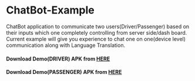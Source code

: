 # ChatBot-Example
ChatBot application to communicate two users(Driver/Passenger) based on their inputs which one completely controlling from server side/dash board. Current example will give you experience to chat one on one(device level) communication along with Language Translation.

#### Download Demo(DRIVER) APK from [HERE](https://github.com/myinnos/ChatBot-Example/blob/master/driver.apk "APK")

#### Download Demo(PASSENGER) APK from [HERE](https://github.com/myinnos/ChatBot-Example/blob/master/passenger.apk "APK")
